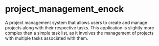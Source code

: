 # project_management_enock
A project management system that allows users to create and manage projects along with their respective tasks. This application is slightly more complex than a simple task list, as it involves the management of projects with multiple tasks associated with them.
